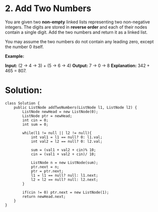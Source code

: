 # 2. Add Two Numbers
You are given two  **non-empty**  linked lists representing two non-negative integers. The digits are stored in  **reverse order**  and each of their nodes contain a single digit. Add the two numbers and return it as a linked list.

You may assume the two numbers do not contain any leading zero, except the number 0 itself.

**Example:**

**Input:** (2 -> 4 -> 3) + (5 -> 6 -> 4)
**Output:** 7 -> 0 -> 8
**Explanation:** 342 + 465 = 807.

# Solution:
```
class Solution {
    public ListNode addTwoNumbers(ListNode l1, ListNode l2) {
        ListNode newHead = new ListNode(0);
        ListNode ptr = newHead;
        int cin = 0;
        int sum = 0;
        
        while(l1 != null || l2 != null){
            int val1 = l1 == null? 0: l1.val;
            int val2 = l2 == null? 0: l2.val;
            
            sum = (val1 + val2 + cin)% 10;
            cin = (val1 + val2 + cin)/ 10;
            
            ListNode n = new ListNode(sum);
            ptr.next = n;
            ptr = ptr.next;
            l1 = l1 == null? null: l1.next;
            l2 = l2 == null? null: l2.next;
        }
        
        if(cin != 0) ptr.next = new ListNode(1);
        return newHead.next;
    }
}
```